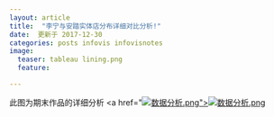 ```yaml
---
layout: article
title:  "李宁与安踏实体店分布详细对比分析!"
date:  更新于 2017-12-30
categories: posts infovis infovisnotes
image:
  teaser: tableau lining.png
  feature: 

---
```

此图为期末作品的详细分析
<a href="<a href="https://public.tableau.com/views/_18413/1_2?:embed=y&:display_count=yes" target="_blank">![数据分析.png](https://i.loli.net/2018/01/07/5a52393c28c74.png)">![数据分析.png](https://i.loli.net/2018/01/08/5a525069cd981.png)
